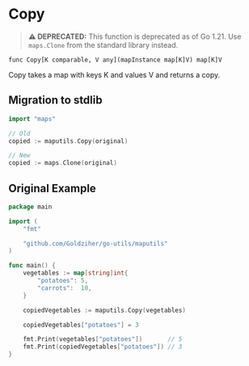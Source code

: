 # Copy

> **⚠️ DEPRECATED:** This function is deprecated as of Go 1.21. Use `maps.Clone` from the standard library instead.

`func Copy[K comparable, V any](mapInstance map[K]V) map[K]V`

Copy takes a map with keys K and values V and returns a copy.

## Migration to stdlib

```go
import "maps"

// Old
copied := maputils.Copy(original)

// New
copied := maps.Clone(original)
```

## Original Example

```go
package main

import (
	"fmt"

	"github.com/Goldziher/go-utils/maputils"
)

func main() {
	vegetables := map[string]int{
		"potatoes": 5,
		"carrots":  10,
	}

	copiedVegetables := maputils.Copy(vegetables)

	copiedVegetables["potatoes"] = 3

	fmt.Print(vegetables["potatoes"])       // 5
	fmt.Print(copiedVegetables["potatoes"]) // 3
}
```
